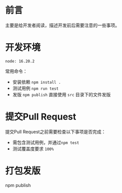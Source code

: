 # 前言
主要是给开发者阅读，描述开发前后需要注意的一些事项。

# 开发环境

    node: 16.20.2

常用命令：
- 安装依赖 `npm install .`
- 测试用例 `npm run test`
- 发版 `npm publish` 直接使用 `src` 目录下的文件发版

# 提交Pull Request
提交Pull Request之前需要检查以下事项是否完成：
- 需包含测试用例，并通过`npm test`
- 测试覆盖度要求 `100%`

# 打包发版

  npm publish
